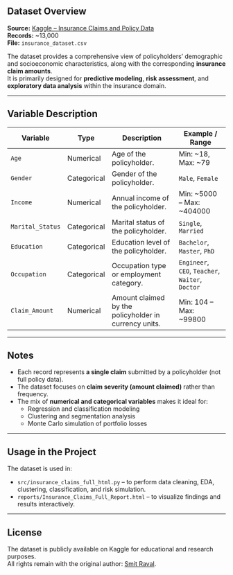 
## Dataset Overview

**Source:** [Kaggle – Insurance Claims and Policy Data](https://www.kaggle.com/datasets/ravalsmit/insurance-claims-and-policy-data)  
**Records:** ~13,000  
**File:** `insurance_dataset.csv`

The dataset provides a comprehensive view of policyholders’ demographic and socioeconomic characteristics, along with the corresponding **insurance claim amounts**.  
It is primarily designed for **predictive modeling**, **risk assessment**, and **exploratory data analysis** within the insurance domain.

---

## Variable Description

| Variable | Type | Description | Example / Range |
|-----------|-------|--------------|----------------|
| `Age` | Numerical | Age of the policyholder. | Min: ~18, Max: ~79 |
| `Gender` | Categorical | Gender of the policyholder. | `Male`, `Female` |
| `Income` | Numerical | Annual income of the policyholder. | Min: ~5000 – Max: ~404000 |
| `Marital_Status` | Categorical | Marital status of the policyholder. | `Single`, `Married`|
| `Education` | Categorical | Education level of the policyholder. | `Bachelor`, `Master`, `PhD`|
| `Occupation` | Categorical | Occupation type or employment category. | `Engineer`, `CEO`, `Teacher`, `Waiter`, `Doctor`|
| `Claim_Amount` | Numerical | Amount claimed by the policyholder in currency units. | Min: 104 – Max: ~99800 |

---

## Notes

- Each record represents **a single claim** submitted by a policyholder (not full policy data).  
- The dataset focuses on **claim severity (amount claimed)** rather than frequency.  
- The mix of **numerical and categorical variables** makes it ideal for:
  - Regression and classification modeling  
  - Clustering and segmentation analysis  
  - Monte Carlo simulation of portfolio losses  

---

## Usage in the Project

The dataset is used in:
- `src/insurance_claims_full_html.py` – to perform data cleaning, EDA, clustering, classification, and risk simulation.  
- `reports/Insurance_Claims_Full_Report.html` – to visualize findings and results interactively.

---

## License

The dataset is publicly available on Kaggle for educational and research purposes.  
All rights remain with the original author: [Smit Raval](https://www.kaggle.com/ravalsmit).

